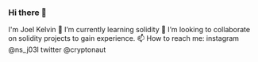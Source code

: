 ### Hi there 👋
I'm Joel Kelvin
🌱 I’m currently learning solidity
👯 I’m looking to collaborate on solidity projects to gain experience.
📫 How to reach me: instagram @ns_j03l
                     twitter @cryptonaut

<!--
**Joel-eth/Joel-eth** is a ✨ _special_ ✨ repository because its `README.md` (this file) appears on your GitHub profile.
Here are some ideas to get you started:
🌱 I’m currently learning solidity
👯 I’m looking to collaborate on solidity projects to gain experience.
📫 How to reach me: instagram @ns_j03l

- 🔭 I’m currently working on ...
- 🌱 I’m currently learning solidity
- 👯 I’m looking to collaborate on ...
- 🤔 I’m looking for help with ...
- 💬 Ask me about ...
- 📫 How to reach me: 
- 😄 Pronouns: ...
- ⚡ Fun fact: ...
-->
